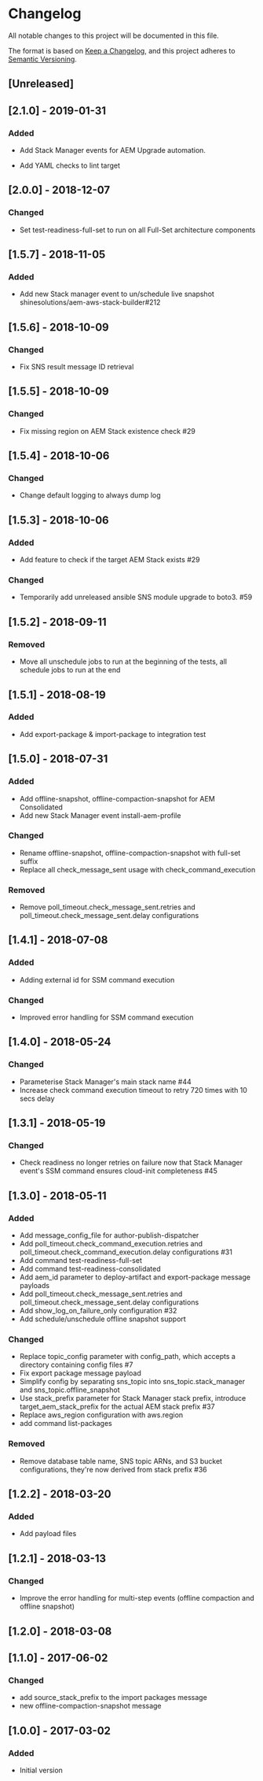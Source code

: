 # Changelog
All notable changes to this project will be documented in this file.

The format is based on [Keep a Changelog](https://keepachangelog.com/en/1.0.0/),
and this project adheres to [Semantic Versioning](https://semver.org/spec/v2.0.0.html).

## [Unreleased]

## [2.1.0] - 2019-01-31

### Added
* Add Stack Manager events for AEM Upgrade automation.
- Add YAML checks to lint target

## [2.0.0] - 2018-12-07

### Changed
- Set test-readiness-full-set to run on all Full-Set architecture components

## [1.5.7] - 2018-11-05

### Added
- Add new Stack manager event to un/schedule live snapshot shinesolutions/aem-aws-stack-builder#212

## [1.5.6] - 2018-10-09

### Changed
- Fix SNS result message ID retrieval

## [1.5.5] - 2018-10-09

### Changed
- Fix missing region on AEM Stack existence check #29

## [1.5.4] - 2018-10-06

### Changed
- Change default logging to always dump log

## [1.5.3] - 2018-10-06

### Added
- Add feature to check if the target AEM Stack exists #29

### Changed
- Temporarily add unreleased ansible SNS module upgrade to boto3. #59

## [1.5.2] - 2018-09-11

### Removed
- Move all unschedule jobs to run at the beginning of the tests, all schedule jobs to run at the end

## [1.5.1] - 2018-08-19

### Added
- Add export-package & import-package to integration test

## [1.5.0] - 2018-07-31

### Added
- Add offline-snapshot, offline-compaction-snapshot for AEM Consolidated
- Add new Stack Manager event install-aem-profile

### Changed
- Rename offline-snapshot, offline-compaction-snapshot with full-set suffix
- Replace all check_message_sent usage with check_command_execution

### Removed
- Remove poll_timeout.check_message_sent.retries and poll_timeout.check_message_sent.delay configurations

## [1.4.1] - 2018-07-08

### Added
- Adding external id for SSM command execution

### Changed
- Improved error handling for SSM command execution

## [1.4.0] - 2018-05-24

### Changed
- Parameterise Stack Manager's main stack name #44
- Increase check command execution timeout to retry 720 times with 10 secs delay

## [1.3.1] - 2018-05-19

### Changed
- Check readiness no longer retries on failure now that Stack Manager event's SSM command ensures cloud-init completeness #45

## [1.3.0] - 2018-05-11

### Added
- Add message_config_file for author-publish-dispatcher
- Add poll_timeout.check_command_execution.retries and poll_timeout.check_command_execution.delay configurations #31
- Add command test-readiness-full-set
- Add command test-readiness-consolidated
- Add aem_id parameter to deploy-artifact and export-package message payloads
- Add poll_timeout.check_message_sent.retries and poll_timeout.check_message_sent.delay configurations
- Add show_log_on_failure_only configuration #32
- Add schedule/unschedule offline snapshot support

### Changed
- Replace topic_config parameter with config_path, which accepts a directory containing config files #7
- Fix export package message payload
- Simplify config by separating sns_topic into sns_topic.stack_manager and sns_topic.offline_snapshot
- Use stack_prefix parameter for Stack Manager stack prefix, introduce target_aem_stack_prefix for the actual AEM stack prefix #37
- Replace aws_region configuration with aws.region
- add command list-packages

### Removed
- Remove database table name, SNS topic ARNs, and S3 bucket configurations, they're now derived from stack prefix #36

## [1.2.2] - 2018-03-20

### Added
- Add payload files

## [1.2.1] - 2018-03-13

### Changed
- Improve the error handling for multi-step events (offline compaction and offline snapshot)

## [1.2.0] - 2018-03-08

## [1.1.0] - 2017-06-02

### Changed
- add source_stack_prefix to the import packages message
- new offline-compaction-snapshot message

## [1.0.0] - 2017-03-02

### Added
- Initial version
